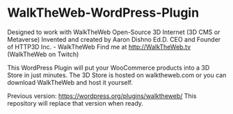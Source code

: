 # WalkTheWeb-WordPress-Plugin

Designed to work with WalkTheWeb Open-Source 3D Internet (3D CMS or Metaverse)
Invented and created by Aaron Dishno Ed.D.
CEO and Founder of HTTP3D Inc. - WalkTheWeb
Find me at http://WalkTheWeb.tv  (WalkTheWeb on Twitch)

This WordPress Plugin will put your WooCommerce products into a 3D Store in just minutes. 
The 3D Store is hosted on walktheweb.com or you can download WalkTheWeb and host it yourself.

Previous version: https://wordpress.org/plugins/walktheweb/
This repository will replace that version when ready.
